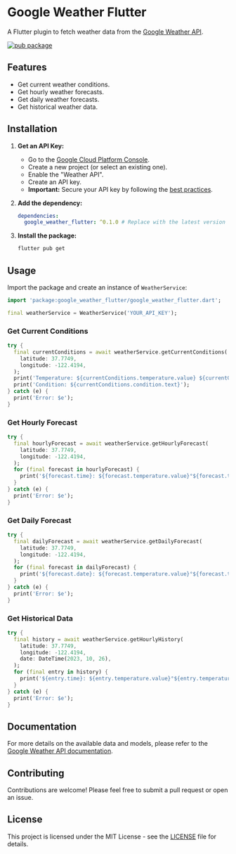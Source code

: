 # Google Weather Flutter

A Flutter plugin to fetch weather data from the [Google Weather API](https://developers.google.com/maps/documentation/weather).

[![pub package](https://img.shields.io/pub/v/google_weather_flutter.svg)](https://pub.dev/packages/google_weather_flutter)

## Features

*   Get current weather conditions.
*   Get hourly weather forecasts.
*   Get daily weather forecasts.
*   Get historical weather data.

## Installation

1.  **Get an API Key:**
    *   Go to the [Google Cloud Platform Console](https://console.cloud.google.com/).
    *   Create a new project (or select an existing one).
    *   Enable the "Weather API".
    *   Create an API key.
    *   **Important:** Secure your API key by following the [best practices](https://developers.google.com/maps/api-key-best-practices).

2.  **Add the dependency:**

    ```yaml
    dependencies:
      google_weather_flutter: ^0.1.0 # Replace with the latest version
    ```

3.  **Install the package:**

    ```bash
    flutter pub get
    ```

## Usage

Import the package and create an instance of `WeatherService`:

```dart
import 'package:google_weather_flutter/google_weather_flutter.dart';

final weatherService = WeatherService('YOUR_API_KEY');
```

### Get Current Conditions

```dart
try {
  final currentConditions = await weatherService.getCurrentConditions(
    latitude: 37.7749,
    longitude: -122.4194,
  );
  print('Temperature: ${currentConditions.temperature.value} ${currentConditions.temperature.units}');
  print('Condition: ${currentConditions.condition.text}');
} catch (e) {
  print('Error: $e');
}
```

### Get Hourly Forecast

```dart
try {
  final hourlyForecast = await weatherService.getHourlyForecast(
    latitude: 37.7749,
    longitude: -122.4194,
  );
  for (final forecast in hourlyForecast) {
    print('${forecast.time}: ${forecast.temperature.value}°${forecast.temperature.units}, ${forecast.condition.text}');
  }
} catch (e) {
  print('Error: $e');
}
```

### Get Daily Forecast

```dart
try {
  final dailyForecast = await weatherService.getDailyForecast(
    latitude: 37.7749,
    longitude: -122.4194,
  );
  for (final forecast in dailyForecast) {
    print('${forecast.date}: ${forecast.temperature.value}°${forecast.temperature.units}, ${forecast.condition.text}');
  }
} catch (e) {
  print('Error: $e');
}
```

### Get Historical Data

```dart
try {
  final history = await weatherService.getHourlyHistory(
    latitude: 37.7749,
    longitude: -122.4194,
    date: DateTime(2023, 10, 26),
  );
  for (final entry in history) {
    print('${entry.time}: ${entry.temperature.value}°${entry.temperature.units}');
  }
} catch (e) {
  print('Error: $e');
}
```

## Documentation

For more details on the available data and models, please refer to the [Google Weather API documentation](https://developers.google.com/maps/documentation/weather).

## Contributing

Contributions are welcome! Please feel free to submit a pull request or open an issue.

## License

This project is licensed under the MIT License - see the [LICENSE](LICENSE) file for details.
